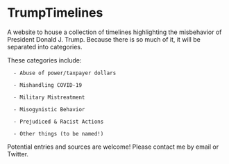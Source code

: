 # TrumpTimelines

A website to house a collection of timelines highlighting the misbehavior of President Donald J. Trump. Because there is so much of it, it will be separated into categories.

These categories include:

      - Abuse of power/taxpayer dollars
      
      - Mishandling COVID-19
      
      - Military Mistreatment
      
      - Misogynistic Behavior  
      
      - Prejudiced & Racist Actions
      
      - Other things (to be named!)

Potential entries and sources are welcome! Please contact me by email or Twitter.
